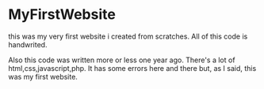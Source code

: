 # MyFirstWebsite
this was my very first website i created from scratches. All of this code is handwrited.

Also this code was written more or less one year ago.
There's a lot of html,css,javascript,php.
It has some errors here and there but, as I said, this was my first website.
